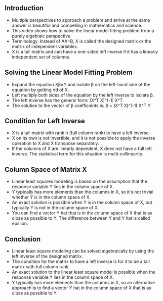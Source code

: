 
## Introduction

- Multiple perspectives to approach a problem and arrive at the same answer is beautiful and compelling in mathematics and science.
- This video shows how to solve the linear model fitting problem from a purely algebraic perspective.
- Terminology: Instead of AX=B, X is called the designed matrix or the matrix of independent variables.
- X is a tall matrix and can have a one-sided left inverse if it has a linearly independent set of columns.

## Solving the Linear Model Fitting Problem

- Expand the equation Xβ=Y and isolate β on the left-hand side of the equation by getting rid of X.
- Left multiply both sides of the equation by the left inverse to isolate β.
- The left inverse has the general form: (X^T X)^(-1) X^T
- The solution to the vector of β coefficients is: β = (X^T X)^(-1) X^T Y

## Condition for Left Inverse

- X is a tall matrix with rank n (full column rank) to have a left inverse.
- X on its own is not invertible, and it is not possible to apply the inverse operation to X and X transpose separately.
- If the columns of X are linearly dependent, X does not have a full left inverse. The statistical term for this situation is multi-collinearity.

## Column Space of Matrix X

- Linear least squares modeling is based on the assumption that the response variable Y lies in the column space of X.
- Y typically has more elements than the columns in X, so it's not trivial whether Y is in the column space of X.
- An exact solution is possible when Y is in the column space of X, but typically Y is not in the column space of X.
- You can find a vector Y hat that is in the column space of X that is as close as possible to Y. The difference between Y and Y hat is called epsilon.

## Conclusion

- Linear least square modeling can be solved algebraically by using the left inverse of the designed matrix.
- The condition for the matrix to have a left inverse is for it to be a tall matrix with full column rank.
- An exact solution to the linear least square model is possible when the response variable Y lies in the column space of X.
- Y typically has more elements than the columns in X, so an alternative approach is to find a vector Y hat in the column space of X that is as close as possible to Y.